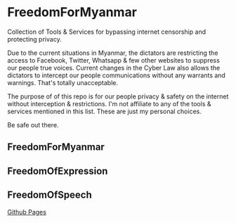 # FreedomForMyanmar
Collection of Tools & Services for bypassing internet censorship and protecting privacy.

Due to the current situations in Myanmar, the dictators are restricting the access to Facebook, Twitter, Whatsapp & few other websites to suppress our people true voices.
Current changes in the Cyber Law also allows the dictators to intercept our people communications without any warrants and warnings.
That's totally unacceptable.

The purpose of of this repo is for our people privacy & safety on the internet without interception & restrictions.
I'm not affiliate to any of the tools & services mentioned in this list.
These are just my personal choices.

Be safe out there.

## FreedomForMyanmar
## FreedomOfExpression
## FreedomOfSpeech

[Github Pages](https://kstbug.github.io/FreedomForMyanmar/index.html)
